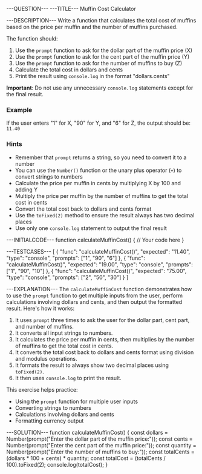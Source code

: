 ---QUESTION---
---TITLE---
Muffin Cost Calculator

---DESCRIPTION---
Write a function that calculates the total cost of muffins based on the price per muffin and the number of muffins purchased.

The function should:
1. Use the `prompt` function to ask for the dollar part of the muffin price (X)
2. Use the `prompt` function to ask for the cent part of the muffin price (Y)
3. Use the `prompt` function to ask for the number of muffins to buy (Z)
4. Calculate the total cost in dollars and cents
5. Print the result using `console.log` in the format "dollars.cents"

**Important**: Do not use any unnecessary `console.log` statements except for the final result.

### Example

If the user enters "1" for X, "90" for Y, and "6" for Z, the output should be: `11.40`

### Hints

- Remember that `prompt` returns a string, so you need to convert it to a number
- You can use the `Number()` function or the unary plus operator (`+`) to convert strings to numbers
- Calculate the price per muffin in cents by multiplying X by 100 and adding Y
- Multiply the price per muffin by the number of muffins to get the total cost in cents
- Convert the total cost back to dollars and cents format
- Use the `toFixed(2)` method to ensure the result always has two decimal places
- Use only one `console.log` statement to output the final result

---INITIALCODE---
function calculateMuffinCost() {
  // Your code here
}

---TESTCASES---
[
  {
    "func": "calculateMuffinCost()",
    "expected": "11.40",
    "type": "console",
    "prompts": ["1", "90", "6"]
  },
  {
    "func": "calculateMuffinCost()",
    "expected": "19.00",
    "type": "console",
    "prompts": ["1", "90", "10"]
  },
  {
    "func": "calculateMuffinCost()",
    "expected": "75.00",
    "type": "console",
    "prompts": ["2", "50", "30"]
  }
]

---EXPLANATION---
The `calculateMuffinCost` function demonstrates how to use the `prompt` function to get multiple inputs from the user, perform calculations involving dollars and cents, and then output the formatted result. Here's how it works:

1. It uses `prompt` three times to ask the user for the dollar part, cent part, and number of muffins.
2. It converts all input strings to numbers.
3. It calculates the price per muffin in cents, then multiplies by the number of muffins to get the total cost in cents.
4. It converts the total cost back to dollars and cents format using division and modulus operations.
5. It formats the result to always show two decimal places using `toFixed(2)`.
6. It then uses `console.log` to print the result.

This exercise helps practice:
- Using the `prompt` function for multiple user inputs
- Converting strings to numbers
- Calculations involving dollars and cents
- Formatting currency output

---SOLUTION---
function calculateMuffinCost() {
  const dollars = Number(prompt("Enter the dollar part of the muffin price:"));
  const cents = Number(prompt("Enter the cent part of the muffin price:"));
  const quantity = Number(prompt("Enter the number of muffins to buy:"));
  const totalCents = (dollars * 100 + cents) * quantity;
  const totalCost = (totalCents / 100).toFixed(2);
  console.log(totalCost);
}